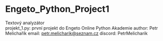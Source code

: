 # Engeto_Python_Project1
Textový analyzátor <br>
projekt_1.py: první projekt do Engeto Online Python Akademie 
author: Petr Melichařík
email: petr.melicharik@seznam.cz
discord: PetrMelicharik

